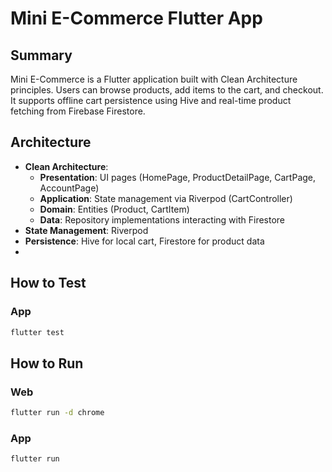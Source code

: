 # Mini E-Commerce Flutter App

## Summary
Mini E-Commerce is a Flutter application built with Clean Architecture principles. Users can browse products, add items to the cart, and checkout. It supports offline cart persistence using Hive and real-time product fetching from Firebase Firestore.

## Architecture
- **Clean Architecture**:
  - **Presentation**: UI pages (HomePage, ProductDetailPage, CartPage, AccountPage)
  - **Application**: State management via Riverpod (CartController)
  - **Domain**: Entities (Product, CartItem)
  - **Data**: Repository implementations interacting with Firestore
- **State Management**: Riverpod
- **Persistence**: Hive for local cart, Firestore for product data
- 
## How to Test
### App
```bash
flutter test 
```

## How to Run
### Web
```bash
flutter run -d chrome
```
### App
```bash
flutter run
```
